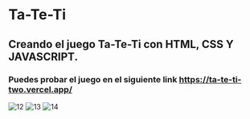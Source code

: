 # Ta-Te-Ti
## Creando el juego Ta-Te-Ti con HTML, CSS Y JAVASCRIPT.
### Puedes probar el juego en el siguiente link https://ta-te-ti-two.vercel.app/

![12](https://user-images.githubusercontent.com/84631641/164991259-fb068422-1222-442a-a039-1cae836e7074.png)
![13](https://user-images.githubusercontent.com/84631641/164991263-e79b8ea4-b2d8-44a8-aaa2-47a2d7b253f3.png)
![14](https://user-images.githubusercontent.com/84631641/164991265-e28023a8-1d9e-4282-94cd-d349f70477d6.png)
